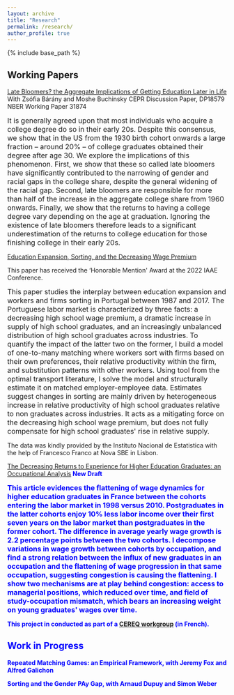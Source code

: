 ```yaml
---
layout: archive
title: "Research"
permalink: /research/
author_profile: true
---
```


{% include base_path %}

## Working Papers ##


[Late Bloomers? the Aggregate Implications of Getting Education Later in Life](https://paulinecorblet.github.io/pdf/BaranyBuchinskyCorblet_latebloomers.pdf) With Zsófia Bárány and Moshe Buchinsky
CEPR Discussion Paper, DP18579
NBER Working Paper 31874

<font size="3">It is generally agreed upon that most individuals who acquire a college degree do so in their early 20s. Despite this consensus, we show that in the US from the 1930 birth cohort onwards a large fraction – around 20% – of college graduates obtained their degree after age 30. We explore the implications of this phenomenon. First, we show that these so called late bloomers have significantly contributed to
the narrowing of gender and racial gaps in the college share, despite the general widening of the racial gap. Second, late bloomers are responsible for more than half of the increase in the aggregate college share from 1960 onwards. Finally, we show that the returns to having a college degree vary depending on the age at graduation. Ignoring the existence of late bloomers therefore leads to a significant underestimation of the returns to college education for those finishing college in their early 20s. </font> 

[Education Expansion, Sorting, and the Decreasing Wage Premium](https://paulinecorblet.github.io/pdf/JMP.pdf) 

This paper has received the ‘Honorable Mention' Award at the 2022 IAAE Conference.

<font size="3"> This paper studies the interplay between education expansion and workers and firms sorting in Portugal between 1987 and 2017. The Portuguese labor market is characterized by three facts: a decreasing high school wage premium, a dramatic increase in supply of high school graduates, and an increasingly unbalanced distribution of high school graduates across industries. To quantify the impact of the latter two on the former, I build a model of one-to-many matching where workers sort with firms based on their own preferences, their relative productivity within the firm, and substitution patterns with other workers. Using tool from the optimal transport literature, I solve the model and structurally estimate it on matched employer-employee data. Estimates suggest changes in sorting are mainly driven by heterogeneous increase in relative productivity of high school graduates relative to non graduates across industries. It acts as a mitigating force on the decreasing high school wage premium, but does not fully compensate for high school graduates' rise in relative supply.  </font> 

The data was kindly provided by the Instituto Nacional de Estatistica with the help of Francesco Franco at Nova SBE in Lisbon.

[The Decreasing Returns to Experience for Higher Education Graduates: an Occupational Analysis](https://paulinecorblet.github.io/pdf/FlatteningReturns.pdf)<b style="color: blue;"> New Draft<b/> 

<font size="3"> This article evidences the flattening of wage dynamics for higher education graduates in France between the cohorts entering the labor market in 1998 versus 2010. Postgraduates in the latter cohorts enjoy 10% less labor income over their first seven years on the labor market than postgraduates in the former cohort. The difference in average yearly wage growth is 2.2 percentage points between the two cohorts. I decompose variations in wage growth between cohorts by occupation, and find a strong relation between the influx of new graduates in an occupation and the flattening of wage progression in that same occupation, suggesting congestion is causing the flattening. I show two mechanisms are at play behind congestion: access to managerial positions, which reduced over time, and field of study-occupation mismatch, which bears an increasing weight on young graduates' wages over time.   </font>    

This project in conducted as part of a [CEREQ workgroup](https://www.cereq.fr/le-cereq-activites-scientifiques-groupes-de-travail-et-seminaires/groupe-dexploitation-generation) (in French).

## Work in Progress ##

Repeated Matching Games: an Empirical Framework, with Jeremy Fox and Alfred Galichon

Sorting and the Gender PAy Gap, with Arnaud Dupuy and Simon Weber